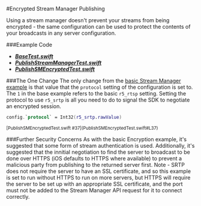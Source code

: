 #Encrypted Stream Manager Publishing

Using a stream manager doesn't prevent your streams from being encrypted - the same configuration can be used to protect the contents of your broadcasts in any server configuration.

###Example Code
- ***[BaseTest.swift](../BaseTest.swift)***
- ***[PublishStreamManagerTest.swift](../PublishStreamManager/PublishStreamManagerTest.swift)***
- ***[PublishSMEncryptedTest.swift](PublishSMEncryptedTest.swift)***

###The One Change
The only change from the [basic Stream Manager example](../PublishStreamManager/) is that value that the `protocol` setting of the configuration is set to. The `1` in the base example refers to the basic `r5_rtsp` setting. Setting the protocol to use `r5_srtp` is all you need to do to signal the SDK to negotiate an encrypted session.

```Swift
config.`protocol` = Int32(r5_srtp.rawValue)
```
<sup>
[PublishSMEncryptedTest.swift #37](PublishSMEncryptedTest.swift#L37)
</sup>

###Further Security Concerns
As with the basic Encryption example, it's suggested that some form of stream authentication is used. Additionally, it's suggested that the innitial negotiation to find the server to broadcast to be done over HTTPS (iOS defaults to HTTPS where available) to prevent a malicious party from publishing to the returned server first. Note - SRTP does not require the server to have an SSL certificate, and so this example is set to run without HTTPS to run on more servers, but HTTPS will require the server to be set up with an appropriate SSL certificate, and the port must not be added to the Stream Manager API request for it to connect correctly.
